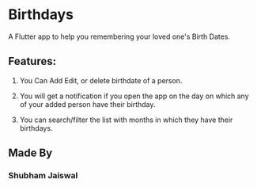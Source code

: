 # Birthdays

A Flutter app to help you remembering your loved one's Birth Dates.

## Features:


1. You Can Add Edit, or delete birthdate of a person.

2. You will get a notification if you open the app on the day on which any of your added person have their birthday.

3. You can search/filter the list with months in which they have their birthdays.





## Made By
### Shubham Jaiswal
